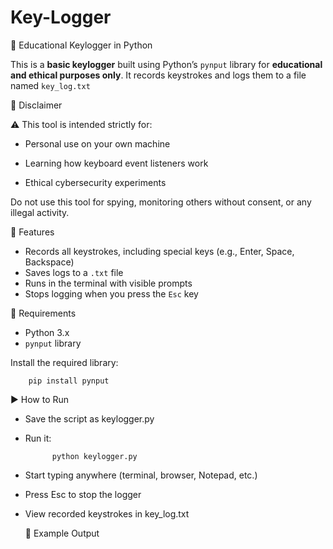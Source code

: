 # Key-Logger

🔐 Educational Keylogger in Python

This is a **basic keylogger** built using Python’s `pynput` library for **educational and ethical purposes only**. It records keystrokes and logs them to a file named `key_log.txt`

📌 Disclaimer

⚠️ This tool is intended strictly for:

- Personal use on your own machine

- Learning how keyboard event listeners work

- Ethical cybersecurity experiments


Do not use this tool for spying, monitoring others without consent, or any illegal activity.

🧠 Features

- Records all keystrokes, including special keys (e.g., Enter, Space, Backspace)
- Saves logs to a `.txt` file
- Runs in the terminal with visible prompts
- Stops logging when you press the `Esc` key

🔧 Requirements

- Python 3.x
- `pynput` library

Install the required library:

        pip install pynput

▶️ How to Run

- Save the script as keylogger.py

- Run it:

            python keylogger.py

- Start typing anywhere (terminal, browser, Notepad, etc.)

- Press Esc to stop the logger

- View recorded keystrokes in key_log.txt

  📝 Example Output












